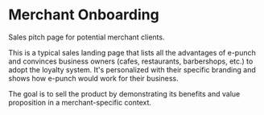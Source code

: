 # Merchant Onboarding

Sales pitch page for potential merchant clients.

This is a typical sales landing page that lists all the advantages of e-punch and convinces business owners (cafes, restaurants, barbershops, etc.) to adopt the loyalty system. It's personalized with their specific branding and shows how e-punch would work for their business.

The goal is to sell the product by demonstrating its benefits and value proposition in a merchant-specific context. 